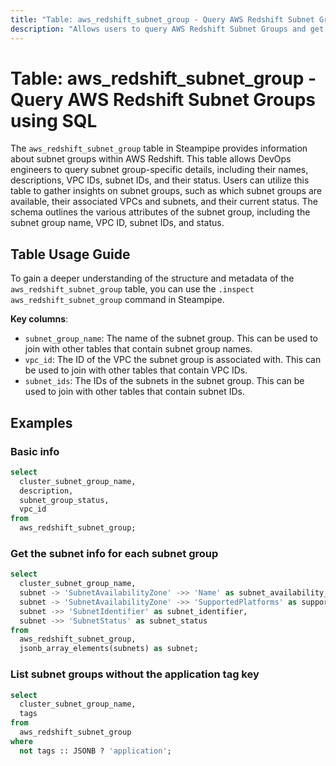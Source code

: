 ```yaml
---
title: "Table: aws_redshift_subnet_group - Query AWS Redshift Subnet Groups using SQL"
description: "Allows users to query AWS Redshift Subnet Groups and get detailed information about each subnet group, including its name, description, VPC ID, subnet IDs, and status."
---
```


# Table: aws_redshift_subnet_group - Query AWS Redshift Subnet Groups using SQL

The `aws_redshift_subnet_group` table in Steampipe provides information about subnet groups within AWS Redshift. This table allows DevOps engineers to query subnet group-specific details, including their names, descriptions, VPC IDs, subnet IDs, and their status. Users can utilize this table to gather insights on subnet groups, such as which subnet groups are available, their associated VPCs and subnets, and their current status. The schema outlines the various attributes of the subnet group, including the subnet group name, VPC ID, subnet IDs, and status.

## Table Usage Guide

To gain a deeper understanding of the structure and metadata of the `aws_redshift_subnet_group` table, you can use the `.inspect aws_redshift_subnet_group` command in Steampipe.

**Key columns**:

- `subnet_group_name`: The name of the subnet group. This can be used to join with other tables that contain subnet group names.
- `vpc_id`: The ID of the VPC the subnet group is associated with. This can be used to join with other tables that contain VPC IDs.
- `subnet_ids`: The IDs of the subnets in the subnet group. This can be used to join with other tables that contain subnet IDs.

## Examples

### Basic info

```sql
select
  cluster_subnet_group_name,
  description,
  subnet_group_status,
  vpc_id
from
  aws_redshift_subnet_group;
```


### Get the subnet info for each subnet group

```sql
select
  cluster_subnet_group_name,
  subnet -> 'SubnetAvailabilityZone' ->> 'Name' as subnet_availability_zone,
  subnet -> 'SubnetAvailabilityZone' ->> 'SupportedPlatforms' as supported_platforms,
  subnet ->> 'SubnetIdentifier' as subnet_identifier,
  subnet ->> 'SubnetStatus' as subnet_status
from
  aws_redshift_subnet_group,
  jsonb_array_elements(subnets) as subnet;
```


### List subnet groups without the application tag key

```sql
select
  cluster_subnet_group_name,
  tags
from
  aws_redshift_subnet_group
where
  not tags :: JSONB ? 'application';
```
